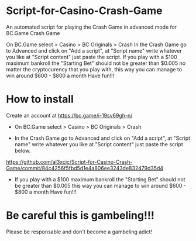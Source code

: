 # Script-for-Casino-Crash-Game
An automated script for playing the Crash Game in advanced mode for BC.Game Crash Game
 
On BC.Game select > Casino > BC Originals > Crash
In the Crash Game go to Advanced and click on "Add a script", at "Script name" write whatever you like at "Script content" just paste the script.
If you play with a $100 maximum bankroll the "Starting Bet" should not be greater than $0.005 no matter the cryptocurency that you play with, this way you can manage to win around $600 - $800 a month
Have fun!!!

# How to install

Create an account at https://bc.game/i-19sv69gh-n/

- On BC.Game select > Casino > BC Originals > Crash

- In the Crash Game go to Advanced and click on "Add a script", at "Script name" write whatever you like at "Script content" just paste the script below.

https://github.com/al3xcjc/Script-for-Casino-Crash-Game/commit/84c4256f5fbd5d1e4a806ee3243de832479d35d4

- If you play with a $100 maximum bankroll the "Starting Bet" should not be greater than $0.005 this way you can manage to win around $600 - $800 a month
Have fun!!!

# Be careful this is gambeling!!!
Please be responsable and don't become a gambeling adict!
